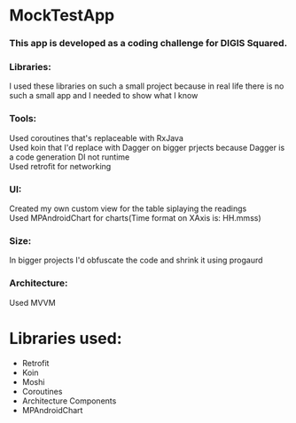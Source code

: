 # MockTestApp
### This app is developed as a coding challenge for DIGIS Squared.
### Libraries:
  I used these libraries on such a small project because in real life there is no such a small app and I needed to show what I know<br/>
### Tools:
  Used coroutines that's replaceable with RxJava<br/>
  Used koin that I'd replace with Dagger on bigger prjects because Dagger is a code generation DI not runtime<br/>
  Used retrofit for networking<br/>
### UI:
  Created my own custom view for the table siplaying the readings<br/>
  Used MPAndroidChart for charts(Time format on XAxis is: HH.mmss)<br/>
### Size:
  In bigger projects I'd obfuscate the code and shrink it using progaurd<br/>
### Architecture:
  Used MVVM
# Libraries used:<br/>
*  Retrofit
*  Koin
*  Moshi
*  Coroutines
*  Architecture Components
*  MPAndroidChart
